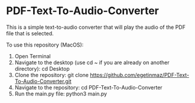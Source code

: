 # PDF-Text-To-Audio-Converter

This is a simple text-to-audio converter that will play the audio of the PDF file that is selected.

To use this repository (MacOS):
1. Open Terminal
2. Navigate to the desktop (use cd ~ if you are already on another directory): cd Desktop
3. Clone the repository: git clone https://github.com/egetinmaz/PDF-Text-To-Audio-Converter.git
4. Navigate to the repository: cd PDF-Text-To-Audio-Converter
5. Run the main.py file: python3 main.py
